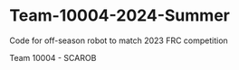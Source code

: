 # Team-10004-2024-Summer
Code for off-season robot to match 2023 FRC competition

Team 10004 - SCAROB


